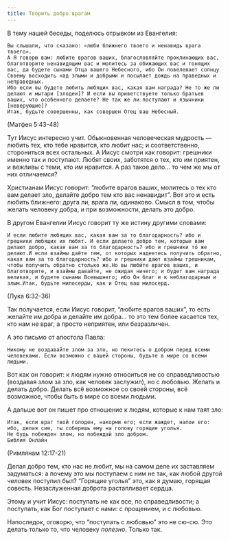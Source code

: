 ```yaml
---
title: Творить добро врагам
---
```

В тему нашей беседы, поделюсь отрывком из Евангелия:

```
Вы слышали, что сказано: «люби ближнего твоего и ненавидь врага твоего».
А Я говорю вам: любите врагов ваших, благословляйте проклинающих вас, благотворите ненавидящим вас и молитесь за обижающих вас и гонящих вас, да будете сынами Отца вашего Небесного, ибо Он повелевает солнцу Своему восходить над злыми и добрыми и посылает дождь на праведных и неправедных.
Ибо если вы будете любить любящих вас, какая вам награда? Не то же ли делают и мытари [злодеи]? И если вы приветствуете только братьев ваших, что особенного делаете? Не так же ли поступают и язычники [неверующие]?
Итак, будьте совершенны, как совершен Отец ваш Небесный.
```
(Матфея 5:43-48)

Тут Иисус интересно учит. Обыкновенная человеческая мудрость — любить тех, кто тебе нравится, кто любит нас; и соответственно, сторониться всех остальных.
А Иисус смотри как говорит: грешники именно так и поступают. Любят своих, заботятся о тех, кто им приятен, и вежливы с теми, кто им нравится. А раз такое дело… то чем же мы от них отличаемся?

Христианам Иисус говорит: “любите врагов ваших, молитесь о тех кто вам делает зло, делайте добро тем кто вас ненавидит”.
Вот это и есть любить ближнего: друга ли, врага ли, одинаково. Смысл в том, чтобы желать человеку добра, и при возможности, делать это добро.

В другом Евангелии Иисус говорит ту же истину другими словами:

```
И если любите любящих вас, какая вам за то благодарность? ибо и грешники любящих их любят. И если делаете добро тем, которые вам делают добро, какая вам за то благодарность? ибо и грешники то́ же делают.И если взаймы даёте тем, от которых надеетесь получить обратно, какая вам за то благодарность? ибо и грешники дают взаймы грешникам, чтобы получить обратно столько же.Но вы люби́те врагов ваших, и благотворите, и взаймы давайте, не ожидая ничего; и будет вам награда великая, и будете сынами Всевышнего; ибо Он благ и к неблагодарным и злым.Итак, будьте милосерды, как и Отец ваш милосерд.
```
(Лука 6:32-36)

Так получается, если Иисус говорит, “любите врагов ваших”, то есть желайте им добра и делайте им добра… то это тем более касается тех, кто нам не враг, а просто неприятен, или безразличен.


А это письмо от апостола Павла:

```Никому не воздавайте злом за зло, но пекитесь о добром перед всеми человеками. Если возможно с вашей стороны, будьте в мире со всеми людьми.```

Вот как он говорит: к людям нужно относиться не со справедливостью (воздавая злом за зло, как человек заслужил), но с любовью. Желать и делать добро. Делать всё возможное со своей стороны, всё возможное, чтобы быть в мире со всеми людьми.

А дальше вот он пишет про отношение к людям, которые к нам таят зло:

```
Итак, если враг твой голоден, накорми его; если жаждет, напои его: ибо, делая сие, ты соберешь ему на голову горящие уголья.
Не будь побежден злом, но побеждай зло добром.
Библия Онлайн
```
(Римлянам 12:17-21)

Делая добро тем, кто нас не любит, мы на самом деле их заставляем задуматься: а почему это мы поступаем с ним не так, как любой другой человек поступил был? “Горящие уголья” это, как я думаю, горящая совесть.
Незаслуженная доброта растапливает сердца.

Этому и учит Иисус: поступать не как все, по справедливости; а поступать, как Бог поступает с нами: с прощением, и с любовью.

Напоследок, оговорю, что “поступать с любовью” это не сю-сю. Это делать только то, что человеку *полезно*. Только так.
